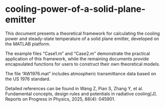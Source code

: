 # cooling-power-of-a-solid-plane-emitter
This document presents a theoretical framework for calculating the cooling power and steady-state temperature of a solid plane emitter, developed on the MATLAB platform. 

The example files “Case1.m” and “Case2.m” demonstrate the practical application of this framework, 
while the remaining documents provide encapsulated functions for users to construct their own theoretical models. 

The file “AW1976.mat” includes atmospheric transmittance data based on the US 1976 standard. 

Detailed references can be found in
Wang Z, Pian S, Zhang Y, et al. Fundamental concepts, design rules and potentials in radiative cooling[J]. Reports on Progress in Physics, 2025, 88(4): 045901.
